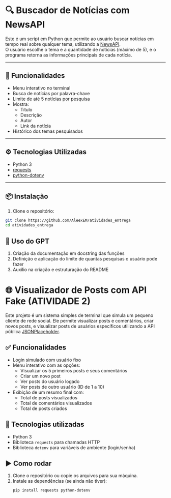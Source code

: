 # 🔍 Buscador de Notícias com NewsAPI

Este é um script em Python que permite ao usuário buscar notícias em tempo real sobre qualquer tema, utilizando a [NewsAPI](https://newsapi.org/).  
O usuário escolhe o tema e a quantidade de notícias (máximo de 5), e o programa retorna as informações principais de cada notícia.

---

## 📌 Funcionalidades

- Menu interativo no terminal
- Busca de notícias por palavra-chave
- Limite de até 5 notícias por pesquisa
- Mostra:
  - Título
  - Descrição
  - Autor
  - Link da notícia
- Histórico dos temas pesquisados

---

## ⚙️ Tecnologias Utilizadas

- Python 3
- [requests](https://pypi.org/project/requests/)
- [python-dotenv](https://pypi.org/project/python-dotenv/)

---

## 📦 Instalação

1. Clone o repositório:

```bash
git clone https://github.com/AleexEM/atividades_entrega
cd atividades_entrega
```

## 🧠 Uso do GPT

1. Criação da documentação em docstring das funções  
2. Definição e aplicação do limite de quantas pesquisas o usuário pode fazer  
3. Auxílio na criação e estruturação do README  


# 🌐 Visualizador de Posts com API Fake (ATIVIDADE 2)

Este projeto é um sistema simples de terminal que simula um pequeno cliente de rede social. Ele permite visualizar posts e comentários, criar novos posts, e visualizar posts de usuários específicos utilizando a API pública [JSONPlaceholder](https://jsonplaceholder.typicode.com/).

## ✅ Funcionalidades

- Login simulado com usuário fixo
- Menu interativo com as opções:
  - Visualizar os 5 primeiros posts e seus comentários
  - Criar um novo post
  - Ver posts do usuário logado
  - Ver posts de outro usuário (ID de 1 a 10)
- Exibição de um resumo final com:
  - Total de posts visualizados
  - Total de comentários visualizados
  - Total de posts criados

## 🔧 Tecnologias utilizadas

- Python 3
- Biblioteca `requests` para chamadas HTTP
- Biblioteca `dotenv` para variáveis de ambiente (login/senha)

## ▶️ Como rodar

1. Clone o repositório ou copie os arquivos para sua máquina.
2. Instale as dependências (se ainda não tiver):
   ```bash
   pip install requests python-dotenv

 